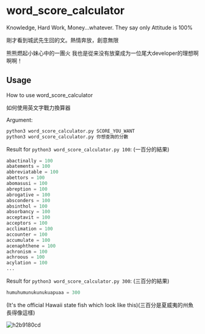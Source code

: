 # word_score_calculator
Knowledge, Hard Work, Money...whatever. They say only Attitude is 100%


剛才看到城武先生回的文。熱情奔放，創意無限


熊熊燃起小妹心中的一團火 我也是從来没有放棄成为一位尾大developer的理想啊啊啊！

## Usage

How to use word_score_calculator

如何使用英文字戰力換算器

Argument:

```python
python3 word_score_calculator.py SCORE_YOU_WANT
python3 word_score_calculator.py 你想查詢的分數
```

Result for `python3 word_score_calculator.py 100`: (一百分的結果)

```python
abactinally = 100
abatements = 100
abbreviatable = 100
abettors = 100
abomasusi = 100
abreption = 100
abrogative = 100
absconders = 100
absinthol = 100
absorbancy = 100
acceptavit = 100
acceptors = 100
acclimation = 100
accounter = 100
accumulate = 100
acenaphthene = 100
achronism = 100
achroous = 100
acylation = 100
...
```

Result for `python3 word_score_calculator.py 300`: (三百分的結果)

```python
humuhumunukunukuapuaa = 300
```
(It's the official Hawaii state fish which look like this)(三百分是夏威夷的州魚長得像這樣)


![h2b9180cd](https://user-images.githubusercontent.com/5915590/53703031-d2c40900-3dd2-11e9-92cb-2a7c06c085b8.jpeg)
